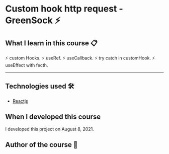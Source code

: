 # Custom hook http request - GreenSock ⚡️

## What I learn in this course 📋

⚡️ custom Hooks.
⚡️ useRef.
⚡️ useCallback.
⚡️ try catch in customHook.
⚡️ useEffect with fecth.

---

## Technologies used 🛠️

- [Reactjs](https://reactjs.org/)

## When I developed this course

I developed this project on August 8, 2021.

## Author of the course 👥
